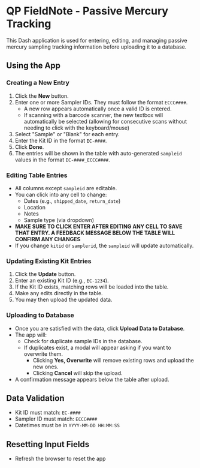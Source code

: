 # QP FieldNote - Passive Mercury Tracking

This Dash application is used for entering, editing, and managing passive mercury sampling tracking information before uploading it to a database.


## Using the App

### Creating a New Entry

1. Click the **New** button.
2. Enter one or more Sampler IDs. They must follow the format `ECCC####`.
   - A new row appears automatically once a valid ID is entered.
   - If scanning with a barcode scanner, the new textbox will automatically be selected (allowing for consecutive scans without needing to click with the keyboard/mouse)
3. Select "Sample" or "Blank" for each entry.
4. Enter the Kit ID in the format `EC-####`.
5. Click **Done**.
6. The entries will be shown in the table with auto-generated `sampleid` values in the format `EC-####_ECCC####`.

### Editing Table Entries

- All columns except `sampleid` are editable.
- You can click into any cell to change:
  - Dates (e.g., `shipped_date`, `return_date`)
  - Location
  - Notes
  - Sample type (via dropdown)
- **MAKE SURE TO CLICK ENTER AFTER EDITING ANY CELL TO SAVE THAT ENTRY. A FEEDBACK MESSAGE BELOW THE TABLE WILL CONFIRM ANY CHANGES**
- If you change `kitid` or `samplerid`, the `sampleid` will update automatically.

### Updating Existing Kit Entries

1. Click the **Update** button.
2. Enter an existing Kit ID (e.g., `EC-1234`).
3. If the Kit ID exists, matching rows will be loaded into the table.
4. Make any edits directly in the table.
5. You may then upload the updated data.

### Uploading to Database

- Once you are satisfied with the data, click **Upload Data to Database**.
- The app will:
  - Check for duplicate sample IDs in the database.
  - If duplicates exist, a modal will appear asking if you want to overwrite them.
    - Clicking **Yes, Overwrite** will remove existing rows and upload the new ones.
    - Clicking **Cancel** will skip the upload.
- A confirmation message appears below the table after upload.

## Data Validation

- Kit ID must match: `EC-####`
- Sampler ID must match: `ECCC####`
- Datetimes must be in `YYYY-MM-DD HH:MM:SS`

## Resetting Input Fields

- Refresh the browser to reset the app
